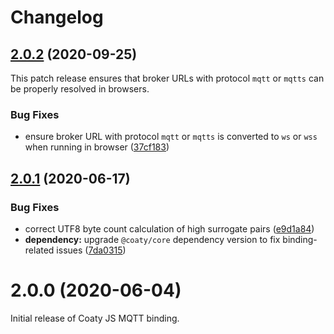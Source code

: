 # Changelog

<a name="2.0.2"></a>
## [2.0.2](https://github.com/coatyio/binding.mqtt.js/compare/v2.0.1...v2.0.2) (2020-09-25)

This patch release ensures that broker URLs with protocol `mqtt` or `mqtts` can be properly resolved in browsers.

### Bug Fixes

* ensure broker URL with protocol `mqtt` or `mqtts` is converted to `ws` or `wss` when running in browser ([37cf183](https://github.com/coatyio/binding.mqtt.js/commit/37cf183970ed10f4211ad18f3b2b23a0b1a6d667))

<a name="2.0.1"></a>
## [2.0.1](https://github.com/coatyio/binding.mqtt.js/compare/v2.0.0...v2.0.1) (2020-06-17)

### Bug Fixes

* correct UTF8 byte count calculation of high surrogate pairs ([e9d1a84](https://github.com/coatyio/binding.mqtt.js/commit/e9d1a84c917ee44ba998dc383b540398eb5d2e6c))
* **dependency:** upgrade `@coaty/core` dependency version to fix binding-related issues ([7da0315](https://github.com/coatyio/binding.mqtt.js/commit/7da0315b8ecfed39c053fb30b9ae80d1e88b956f))

<a name="2.0.0"></a>
# 2.0.0 (2020-06-04)

Initial release of Coaty JS MQTT binding.

